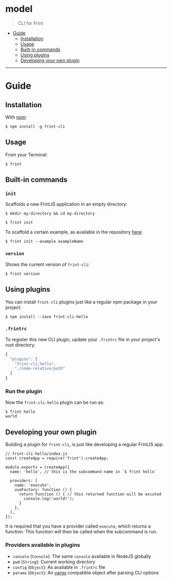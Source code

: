# model

> CLI for Frint

<!-- MarkdownTOC autolink=true bracket=round -->

- [Guide](#guide)
  - [Installation](#installation)
  - [Usage](#usage)
  - [Built-in commands](#built-in-commands)
  - [Using plugins](#using-plugins)
  - [Developing your own plugin](#developing-your-own-plugin)

<!-- /MarkdownTOC -->

---

# Guide

## Installation

With [npm](https://www.npmjs.com/):

```
$ npm install -g frint-cli
```

## Usage

From your Terminal:

```
$ frint
```

## Built-in commands

### `init`

Scaffolds a new FrintJS application in an empty directory:

```
$ mkdir my-directory && cd my-directory

$ frint init
```

To scaffold a certain example, as available in the repository [here](https://github.com/Travix-International/frint/tree/master/examples):

```
$ frint init --example exampleName
```

### `version`

Shows the current version of `frint-cli`:

```
$ frint version
```

## Using plugins

You can install `frint-cli` plugins just like a regular npm package in your project:

```
$ npm install --save frint-cli-hello
```

### `.frintrc`

To register this new CLI plugin, update your `.frintrc` file in your project's root directory:

```js
{
  "plugins": [
    "frint-cli-hello",
    "./some-relative/path"
  ]
}
```

### Run the plugin

Now the `frint-cli-hello` plugin can be run as:

```
$ frint hello
world
```

## Developing your own plugin

Building a plugin for `frint-cli`, is just like developing a regular FrintJS app.

```
// frint-cli-hello/index.js
const createApp = require('frint').createApp;

module.exports = createApp({
  name: 'hello', // this is the subcommand name in `$ frint hello`

  providers: [
    name: 'execute',
    useFactory: function () {
      return function () { // this returned function will be excuted
        console.log('world!');
      }
    },
  ],
});
```

It is required that you have a provider called `execute`, which returns a function. This function will then be called when the subcommand is run.

### Providers available in plugins

* `console` (`Console`): The same `console` available in NodeJS globally
* `pwd` (`String`): Current working directory
* `config` (`Object`): As available in `.frintrc` file
* `params` (`Object`): An [yargs](https://www.npmjs.com/package/yargs) compatible object after parsing CLI options

